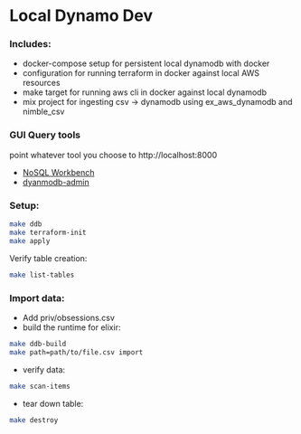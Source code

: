 # Local Dynamo Dev

### Includes:
* docker-compose setup for persistent local dynamodb with docker
* configuration for running terraform in docker against local AWS resources
* make target for running aws cli in docker against local dynamodb
* mix project for ingesting csv -> dynamodb using ex_aws_dynamodb and nimble_csv

### GUI Query tools
point whatever tool you choose to http://localhost:8000

* [NoSQL Workbench](https://docs.aws.amazon.com/amazondynamodb/latest/developerguide/workbench.settingup.html)
* [dyanmodb-admin](https://www.npmjs.com/package/dynamodb-admin)

### Setup:
```bash 
make ddb
make terraform-init
make apply
```
Verify table creation:
```bash
make list-tables
```

### Import data:
* Add priv/obsessions.csv
* build the runtime for elixir:
```bash
make ddb-build
make path=path/to/file.csv import
```

* verify data:
```bash
make scan-items
```

* tear down table:
```bash
make destroy 
```